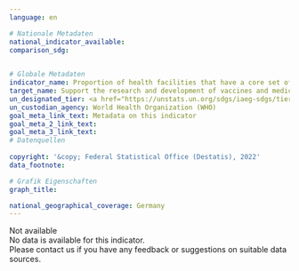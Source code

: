 ```yaml
---
language: en    

# Nationale Metadaten    
national_indicator_available:     
comparison_sdg:     
    

# Globale Metadaten    
indicator_name: Proportion of health facilities that have a core set of relevant essential medicines available and affordable on a sustainable basis    
target_name: Support the research and development of vaccines and medicines for the communicable and non-communicable diseases that primarily affect developing countries, provide access to affordable essential medicines and vaccines, in accordance with the Doha Declaration on the TRIPS Agreement and Public Health, which affirms the right of developing countries to use to the full the provisions in the Agreement on Trade-Related Aspects of Intellectual Property Rights regarding flexibilities to protect public health, and, in particular, provide access to medicines for all    
un_designated_tier: <a href="https://unstats.un.org/sdgs/iaeg-sdgs/tier-classification/" title="Click here for more information on the UN tier classification."  target="_blank">Tier II</a>    
un_custodian_agency: World Health Organization (WHO)    
goal_meta_link_text: Metadata on this indicator    
goal_meta_2_link_text:     
goal_meta_3_link_text:         
# Datenquellen    
    
copyright: '&copy; Federal Statistical Office (Destatis), 2022'    
data_footnote:     

# Grafik Eigenschaften    
graph_title:     

national_geographical_coverage: Germany    
---
```


<span class="status notstarted">Not available </span><br>
No data is available for this indicator.<br>
Please contact us if you have any feedback or suggestions on suitable data sources.